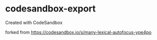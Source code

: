 # codesandbox-export
Created with CodeSandbox

forked from https://codesandbox.io/s/many-lexical-autofocus-ype4po
